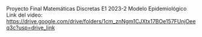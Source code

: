 Proyecto Final Matemáticas Discretas E1 2023-2
Modelo Epidemiológico
Link del video: https://drive.google.com/drive/folders/1cm_znNgm1CJXtx17BOe157FUnjOeeq3c?usp=drive_link
